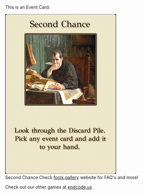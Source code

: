 This is an Event Card: 
 
 ![alt text](Second_Chance.png?raw=true "Event Card")  
 Second Chance 
 Check [fools.gallery](https://fools.gallery/) website for FAQ's and more! 
 
 Check out our other games at [endcode.us](https://endcode.us/)